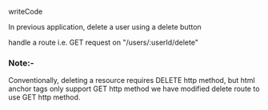 writeCode
<!-- ............. -->
In previous application, delete a user using a delete button

handle a route i.e. GET request on "/users/:userId/delete"

### Note:-

Conventionally, deleting a resource requires DELETE http method,
but html anchor tags only support GET http method we have modified delete route to use GET http method.
